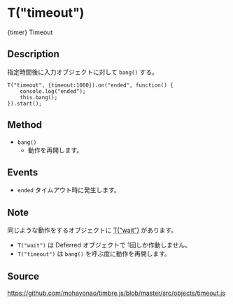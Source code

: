 T("timeout")
============
{timer} Timeout

## Description ##
指定時間後に入力オブジェクトに対して `bang()` する。


```timbre
T("timeout", {timeout:1000}).on("ended", function() {
    console.log("ended");
    this.bang();
}).start();
```

## Method ##
- `bang()`
  - 動作を再開します。

## Events ##
- `ended` タイムアウト時に発生します。

## Note ##
同じような動作をするオブジェクトに [T("wait")](./wait.html) があります。

- `T("wait")` は Deferred オブジェクトで 1回しか作動しません。
- `T("timeout")` は `bang()` を呼ぶ度に動作を再開します。

## Source ##
https://github.com/mohayonao/timbre.js/blob/master/src/objects/timeout.js
